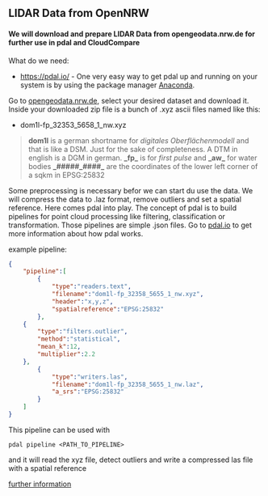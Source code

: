 ## LIDAR Data from OpenNRW

#### We will download and prepare LIDAR Data from opengeodata.nrw.de for further use in pdal and CloudCompare

What do we need:
- https://pdal.io/ - One very easy way to get pdal up and running on your system is by using the package manager [Anaconda](https://www.anaconda.com/).

Go to [opengeodata.nrw.de](https://www.opengeodata.nrw.de/produkte/geobasis/dom/dom1l/), select your desired dataset and download it. Inside  your downloaded zip file is a bunch of .xyz ascii files named like this:
- dom1l-fp_32353_5658_1_nw.xyz

> __dom1l__ is a german shortname for  _digitales Oberflächenmodell_ and that is like a DSM. Just for the sake of completeness. A DTM in english is a DGM in german.
__\_fp\___ is for _first pulse_ and __\_aw\___ for  water bodies
__\_#####_####\___ are the coordinates of the lower left corner of a sqkm in EPSG:25832

Some preprocessing is necessary befor we can start du use the data. We will compress the data to .laz format, remove outliers and set a spatial reference. Here comes pdal into play. The concept of pdal is to build pipelines for point cloud processing like filtering, classification or transformation. Those pipelines are simple .json files. Go to [pdal.io](https://pdal.io/) to get more information about how pdal works.

example pipeline:
```json
{
    "pipeline":[
        {
            "type":"readers.text",
            "filename":"dom1l-fp_32358_5655_1_nw.xyz",
            "header":"x,y,z",
            "spatialreference":"EPSG:25832"
        },
	{
	    "type":"filters.outlier",
	    "method":"statistical",
	    "mean_k":12,
	    "multiplier":2.2
	},
        {
            "type":"writers.las",
            "filename":"dom1l-fp_32358_5655_1_nw.laz",
            "a_srs":"EPSG:25832"
        }
    ]
}
```
This pipeline can be used with
```
pdal pipeline <PATH_TO_PIPELINE> 
```
and it will read the xyz file, detect outliers and write a compressed las file with a spatial reference



[further information](https://rapidlasso.com/2017/01/03/first-open-lidar-in-germany/)
<!--stackedit_data:
eyJoaXN0b3J5IjpbLTg4MjkyMjY4LDE3NzIyNzQ3NTcsLTEzMj
cxNTcwMzUsLTE5MjczNzc1MDgsMTM0OTI1NTgwNiwxNjgyNzc3
MjEyLC00NzkwMDk2MF19
-->
